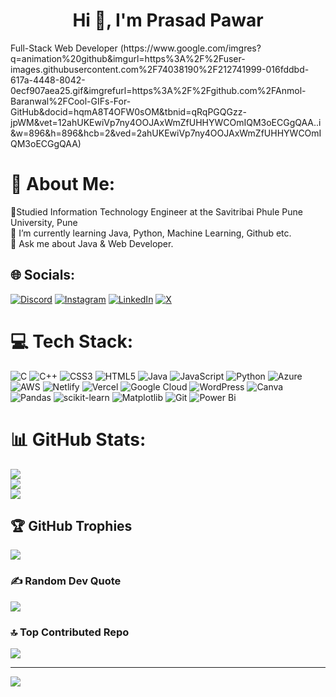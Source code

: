 <h1 align="center">Hi 👋, I'm Prasad Pawar</h1
<h3 align="center">Full-Stack Web Developer</h3>
(https://www.google.com/imgres?q=animation%20github&imgurl=https%3A%2F%2Fuser-images.githubusercontent.com%2F74038190%2F212741999-016fddbd-617a-4448-8042-0ecf907aea25.gif&imgrefurl=https%3A%2F%2Fgithub.com%2FAnmol-Baranwal%2FCool-GIFs-For-GitHub&docid=hqmA8T4OFW0sOM&tbnid=qRqPGQGzz-jpWM&vet=12ahUKEwiVp7ny4OOJAxWmZfUHHYWCOmIQM3oECGgQAA..i&w=896&h=896&hcb=2&ved=2ahUKEwiVp7ny4OOJAxWmZfUHHYWCOmIQM3oECGgQAA)


# 💫 About Me:
🔭Studied Information Technology Engineer at the Savitribai Phule Pune University, Pune<br>🌱 I’m currently learning Java, Python,  Machine Learning, Github etc.<br>💬 Ask me about Java & Web Developer.


## 🌐 Socials:
[![Discord](https://img.shields.io/badge/Discord-%237289DA.svg?logo=discord&logoColor=white)](https://discord.gg/parshya5960) [![Instagram](https://img.shields.io/badge/Instagram-%23E4405F.svg?logo=Instagram&logoColor=white)](https://instagram.com/prasad4u_) [![LinkedIn](https://img.shields.io/badge/LinkedIn-%230077B5.svg?logo=linkedin&logoColor=white)](https://linkedin.com/in/prasad-pawar1) [![X](https://img.shields.io/badge/X-black.svg?logo=X&logoColor=white)](https://x.com/Prasad5610) 

# 💻 Tech Stack:
![C](https://img.shields.io/badge/c-%2300599C.svg?style=for-the-badge&logo=c&logoColor=white) ![C++](https://img.shields.io/badge/c++-%2300599C.svg?style=for-the-badge&logo=c%2B%2B&logoColor=white) ![CSS3](https://img.shields.io/badge/css3-%231572B6.svg?style=for-the-badge&logo=css3&logoColor=white) ![HTML5](https://img.shields.io/badge/html5-%23E34F26.svg?style=for-the-badge&logo=html5&logoColor=white) ![Java](https://img.shields.io/badge/java-%23ED8B00.svg?style=for-the-badge&logo=openjdk&logoColor=white) ![JavaScript](https://img.shields.io/badge/javascript-%23323330.svg?style=for-the-badge&logo=javascript&logoColor=%23F7DF1E) ![Python](https://img.shields.io/badge/python-3670A0?style=for-the-badge&logo=python&logoColor=ffdd54) ![Azure](https://img.shields.io/badge/azure-%230072C6.svg?style=for-the-badge&logo=microsoftazure&logoColor=white) ![AWS](https://img.shields.io/badge/AWS-%23FF9900.svg?style=for-the-badge&logo=amazon-aws&logoColor=white) ![Netlify](https://img.shields.io/badge/netlify-%23000000.svg?style=for-the-badge&logo=netlify&logoColor=#00C7B7) ![Vercel](https://img.shields.io/badge/vercel-%23000000.svg?style=for-the-badge&logo=vercel&logoColor=white) ![Google Cloud](https://img.shields.io/badge/GoogleCloud-%234285F4.svg?style=for-the-badge&logo=google-cloud&logoColor=white) ![WordPress](https://img.shields.io/badge/WordPress-%23117AC9.svg?style=for-the-badge&logo=WordPress&logoColor=white) ![Canva](https://img.shields.io/badge/Canva-%2300C4CC.svg?style=for-the-badge&logo=Canva&logoColor=white) ![Pandas](https://img.shields.io/badge/pandas-%23150458.svg?style=for-the-badge&logo=pandas&logoColor=white) ![scikit-learn](https://img.shields.io/badge/scikit--learn-%23F7931E.svg?style=for-the-badge&logo=scikit-learn&logoColor=white) ![Matplotlib](https://img.shields.io/badge/Matplotlib-%23ffffff.svg?style=for-the-badge&logo=Matplotlib&logoColor=black) ![Git](https://img.shields.io/badge/git-%23F05033.svg?style=for-the-badge&logo=git&logoColor=white) ![Power Bi](https://img.shields.io/badge/power_bi-F2C811?style=for-the-badge&logo=powerbi&logoColor=black)
# 📊 GitHub Stats:
![](https://github-readme-stats.vercel.app/api?username=Prasad9307&theme=ambient_gradient&hide_border=false&include_all_commits=true&count_private=true)<br/>
![](https://github-readme-streak-stats.herokuapp.com/?user=Prasad9307&theme=ambient_gradient&hide_border=false)<br/>
![](https://github-readme-stats.vercel.app/api/top-langs/?username=Prasad9307&theme=ambient_gradient&hide_border=false&include_all_commits=true&count_private=true&layout=compact)

## 🏆 GitHub Trophies
![](https://github-profile-trophy.vercel.app/?username=Prasad9307&theme=radical&no-frame=false&no-bg=false&margin-w=4)

### ✍️ Random Dev Quote
![](https://quotes-github-readme.vercel.app/api?type=horizontal&theme=radical)

### 🔝 Top Contributed Repo
![](https://github-contributor-stats.vercel.app/api?username=Prasad9307&limit=5&theme=dark&combine_all_yearly_contributions=true)

---
[![](https://visitcount.itsvg.in/api?id=Prasad9307&icon=0&color=0)](https://visitcount.itsvg.in)

<!-- Proudly created with GPRM ( https://gprm.itsvg.in ) -->

